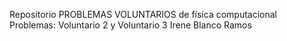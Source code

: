 Repositorio PROBLEMAS VOLUNTARIOS de física computacional
Problemas: Voluntario 2 y Voluntario 3
Irene Blanco Ramos
